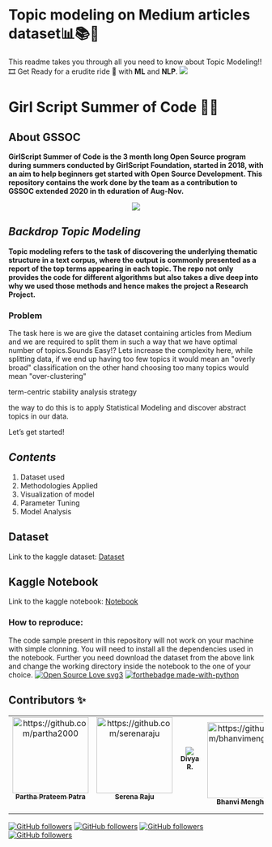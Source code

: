 # **Topic modeling on Medium articles dataset📊📚📰**
This readme takes you through all you need to know about Topic Modeling!! 🎞 Get Ready for a erudite ride 🚗 with **ML** and **NLP**.
<img src="https://github.com/girlscript/How_Many_topics/blob/master/Medium_Dataset/Assets/topic%20m.png">

# **Girl Script Summer of Code 👨‍💻**


## **About GSSOC** 


**GirlScript Summer of Code is the 3 month long Open Source program during summers conducted by GirlScript Foundation, started in 2018, with an aim to help beginners get started with Open Source Development. This repository contains the work done by the team as a contribution to GSSOC extended 2020 in th eduration of Aug-Nov.**


<p align="center">
  <kbd><img src="https://github.com/girlscript/How_Many_topics/blob/master/Medium_Dataset/Assets/1_CKaCnG11p5i0KiQyaoyBvg.png"></kbd>
  </p>
  
## *Backdrop Topic Modeling*

**Topic modeling refers to the task of discovering the underlying thematic structure in a text corpus, where the output is commonly presented as a report of the top terms appearing in each topic. The repo not only provides the code for different algorithms but also takes a dive deep into why we used those methods and hence makes the project a Research Project.**


### Problem 
The task here is we are give the dataset containing articles from Medium and we are required to split them in such a way that we have optimal number of topics.Sounds Easy!? Lets increase the complexity here, while splitting data, if we end up having too few topics it would mean an "overly broad" classification on the other hand choosing too many topics would mean "over-clustering"

term-centric stability analysis strategy

the way to do this is to apply Statistical Modeling and discover abstract topics in our data.   

Let’s get started!

## *Contents*
1. Dataset used
2. Methodologies Applied 
3. Visualization of model
4. Parameter Tuning 
5. Model Analysis 


## Dataset

Link to the kaggle dataset: [Dataset](https://www.kaggle.com/aiswaryaramachandran/medium-articles-with-content)

## Kaggle Notebook
Link to the kaggle notebook: [Notebook](https://www.kaggle.com/partha2000/topic-modeling-on-medium-articles/notebook)

### How to reproduce: 
The code sample present in this repository will not work on your machine with simple clonning. You will need to install all the dependencies used in the notebook. Further you need download the dataset from the above link and change the working directory inside the notebook to the one of your choice.
[![Open Source Love svg3](https://badges.frapsoft.com/os/v3/open-source.svg?v=103)](https://github.com/ellerbrock/open-source-badges/)
[![forthebadge made-with-python](http://ForTheBadge.com/images/badges/made-with-python.svg)](https://www.python.org/)

## Contributors ✨



<table>
  <tr>
    <td align="center"><a href="https://www.linkedin.com/in/parthaprateempatra"><img src="https://avatars2.githubusercontent.com/u/39731590?s=400&u=4197daa136eeb21b91a69e1534ea5a8401ca44d3&v=4" width="150px;" alt="https://github.com/partha2000"/><br /><sub><b>Partha Prateem Patra</b></sub></a><br /><br /></td>
    
   <td align="center"><a href="https://www.linkedin.com/in/serena-raju-166022166/"><img src="https://avatars1.githubusercontent.com/u/53613655?s=400&u=a1824a875c74fa076022041f1784e8ece9057882&v=4" width="150px;" alt="https://github.com/serenaraju"/><br /><sub><b>Serena Raju</b></sub></a><br /><br /></td>

  <td align="center"><a href="https://www.linkedin.com/in/r-divya/"><img src="https://avatars0.githubusercontent.com/u/34444944?s=400&u=f7c11c4ed869e5a858aa2a3ed9fce71ee5c37308&v=4"/><br /><sub><b>Divya R.</b></sub></a><br /><br /></td>

 <td align="center"><a href="https://www.linkedin.com/in/bhanvi-menghani/"><img src="https://github.com/akhilaku/Image-Recognition-and-Classification-Device-for-Blind-People-Using-Intel-NCS-2/blob/master/Bhanvi.jpg" width="150px;" alt="https://github.com/bhanvimenghani"/><br /><sub><b>Bhanvi Menghani</b></sub></a><br /></td> </tr>
</table>

[![GitHub followers](https://img.shields.io/github/followers/partha2000.svg?label=Follow%20@partha2000&style=social)](https://github.com/partha2000) [![GitHub followers](https://img.shields.io/github/followers/serenaraju.svg?label=Follow%20@serenaraju&style=social)](https://github.com/serenaraju) [![GitHub followers](https://img.shields.io/github/followers/DivyaR12.svg?label=Follow%20@DivyaR12&style=social)](https://github.com/DivyaR12)[![GitHub followers](https://img.shields.io/github/followers/bhanvimenghani.svg?label=Follow%20@bhanvimenghani&style=social)](https://github.com/bhanvimenghani/)



